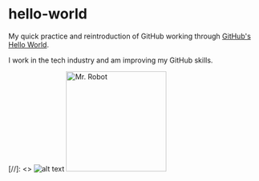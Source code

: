 # hello-world

My quick practice and reintroduction of GitHub working through [GitHub's Hello World](https://docs.github.com/en/get-started/quickstart/hello-world).

I work in the tech industry and am improving my GitHub skills.

[//]: <> ![alt text](https://upload.wikimedia.org/wikipedia/commons/3/35/Mr_robot_photo.jpg "Mr. Robot")
<img src="https://upload.wikimedia.org/wikipedia/commons/3/35/Mr_robot_photo.jpg" alt="Mr. Robot" width="200"/>
